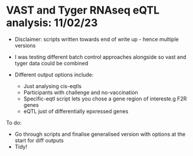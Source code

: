 # VAST and Tyger RNAseq eQTL analysis: 11/02/23

- Disclaimer: scripts written towards end of write up - hence multiple versions
- I was testing different batch control approaches alongside so vast and tyger data could be combined

- Different output options include:
	- Just analysing cis-eqtls
	- Participants with challenge and no-vaccination
	- Specific-eqtl script lets you chose a gene region of intereste.g F2R genes
	- eQTL just of differentially epxressed genes

To do: 

- Go through scripts and finalise generalised version with options at the start for diff outputs
- Tidy!

